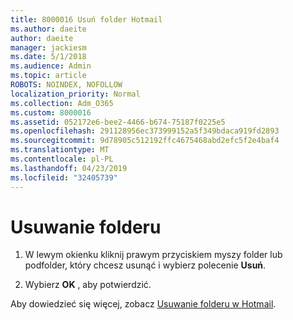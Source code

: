 ```yaml
---
title: 8000016 Usuń folder Hotmail
ms.author: daeite
author: daeite
manager: jackiesm
ms.date: 5/1/2018
ms.audience: Admin
ms.topic: article
ROBOTS: NOINDEX, NOFOLLOW
localization_priority: Normal
ms.collection: Adm_O365
ms.custom: 8000016
ms.assetid: 052172e6-bee2-4466-b674-75187f0225e5
ms.openlocfilehash: 291128956ec373999152a5f349bdaca919fd2893
ms.sourcegitcommit: 9d78905c512192ffc4675468abd2efc5f2e4baf4
ms.translationtype: MT
ms.contentlocale: pl-PL
ms.lasthandoff: 04/23/2019
ms.locfileid: "32405739"
---
```

# <a name="delete-a-folder"></a>Usuwanie folderu

1. W lewym okienku kliknij prawym przyciskiem myszy folder lub podfolder, który chcesz usunąć i wybierz polecenie **Usuń**. 
    
2. Wybierz **OK** , aby potwierdzić. 
    
Aby dowiedzieć się więcej, zobacz [Usuwanie folderu w Hotmail](https://go.microsoft.com/fwlink/p/?linkid=873134).
  

